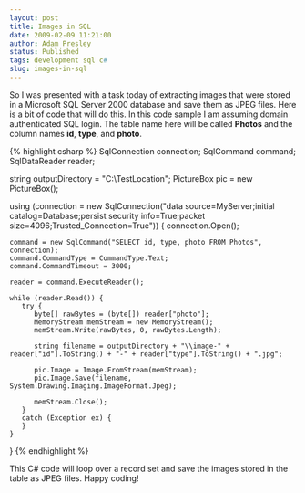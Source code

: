 ```yaml
---
layout: post
title: Images in SQL
date: 2009-02-09 11:21:00
author: Adam Presley
status: Published
tags: development sql c#
slug: images-in-sql
---
```

So I was presented with a task today of extracting images that were
stored in a Microsoft SQL Server 2000 database and save them as JPEG
files. Here is a bit of code that will do this. In this code sample I am
assuming domain authenticated SQL login. The table name here will be
called **Photos** and the column names **id**, **type**, and **photo**.  
  
{% highlight csharp %}
SqlConnection connection;
SqlCommand command;
SqlDataReader reader;
 
string outputDirectory = "C:\\TestLocation";
PictureBox pic = new PictureBox();
 
using (connection = new SqlConnection("data source=MyServer;initial catalog=Database;persist security info=True;packet size=4096;Trusted_Connection=True")) {
    connection.Open();
 
    command = new SqlCommand("SELECT id, type, photo FROM Photos", connection);
    command.CommandType = CommandType.Text;
    command.CommandTimeout = 3000;
     
    reader = command.ExecuteReader();
 
    while (reader.Read()) {
       try {
          byte[] rawBytes = (byte[]) reader["photo"];
          MemoryStream memStream = new MemoryStream();
          memStream.Write(rawBytes, 0, rawBytes.Length);
     
          string filename = outputDirectory + "\\image-" + reader["id"].ToString() + "-" + reader["type"].ToString() + ".jpg";
     
          pic.Image = Image.FromStream(memStream);
          pic.Image.Save(filename, System.Drawing.Imaging.ImageFormat.Jpeg);
     
          memStream.Close();
       }
       catch (Exception ex) {
       }
    }
}
{% endhighlight %}

This C# code will loop over a record set and save the images stored in
the table as JPEG files. Happy coding!

